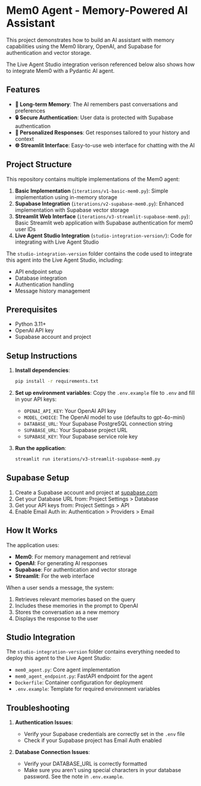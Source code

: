 # Mem0 Agent - Memory-Powered AI Assistant

This project demonstrates how to build an AI assistant with memory capabilities using the Mem0 library, OpenAI, and Supabase for authentication and vector storage.

The Live Agent Studio integration verison referenced below also shows how to integrate Mem0 with a Pydantic AI agent.

## Features

- **🧠 Long-term Memory**: The AI remembers past conversations and preferences
- **🔒 Secure Authentication**: User data is protected with Supabase authentication
- **💬 Personalized Responses**: Get responses tailored to your history and context
- **🌐 Streamlit Interface**: Easy-to-use web interface for chatting with the AI

## Project Structure

This repository contains multiple implementations of the Mem0 agent:

1. **Basic Implementation** (`iterations/v1-basic-mem0.py`): Simple implementation using in-memory storage
2. **Supabase Integration** (`iterations/v2-supabase-mem0.py`): Enhanced implementation with Supabase vector storage
3. **Streamlit Web Interface** (`iterations/v3-streamlit-supabase-mem0.py`): Basic Streamlit web application with Supabase authentication for mem0 user IDs
4. **Live Agent Studio Integration** (`studio-integration-version/`): Code for integrating with Live Agent Studio

The `studio-integration-version` folder contains the code used to integrate this agent into the Live Agent Studio, including:
- API endpoint setup
- Database integration
- Authentication handling
- Message history management

## Prerequisites

- Python 3.11+
- OpenAI API key
- Supabase account and project

## Setup Instructions

1. **Install dependencies**:
   ```bash
   pip install -r requirements.txt
   ```

2. **Set up environment variables**:
   Copy the `.env.example` file to `.env` and fill in your API keys:
   - `OPENAI_API_KEY`: Your OpenAI API key
   - `MODEL_CHOICE`: The OpenAI model to use (defaults to gpt-4o-mini)
   - `DATABASE_URL`: Your Supabase PostgreSQL connection string
   - `SUPABASE_URL`: Your Supabase project URL
   - `SUPABASE_KEY`: Your Supabase service role key

3. **Run the application**:
   ```bash
   streamlit run iterations/v3-streamlit-supabase-mem0.py
   ```

## Supabase Setup

1. Create a Supabase account and project at [supabase.com](https://supabase.com)
2. Get your Database URL from: Project Settings > Database
3. Get your API keys from: Project Settings > API
4. Enable Email Auth in: Authentication > Providers > Email

## How It Works

The application uses:
- **Mem0**: For memory management and retrieval
- **OpenAI**: For generating AI responses
- **Supabase**: For authentication and vector storage
- **Streamlit**: For the web interface

When a user sends a message, the system:
1. Retrieves relevant memories based on the query
2. Includes these memories in the prompt to OpenAI
3. Stores the conversation as a new memory
4. Displays the response to the user

## Studio Integration

The `studio-integration-version` folder contains everything needed to deploy this agent to the Live Agent Studio:

- `mem0_agent.py`: Core agent implementation
- `mem0_agent_endpoint.py`: FastAPI endpoint for the agent
- `Dockerfile`: Container configuration for deployment
- `.env.example`: Template for required environment variables

## Troubleshooting

1. **Authentication Issues**:
   - Verify your Supabase credentials are correctly set in the `.env` file
   - Check if your Supabase project has Email Auth enabled

2. **Database Connection Issues**:
   - Verify your DATABASE_URL is correctly formatted
   - Make sure you aren't using special characters in your database password. See the note in `.env.example`.
